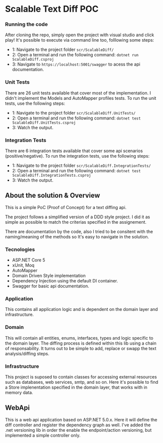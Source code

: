 # Scalable Text Diff POC

### Running the code

After cloning the repo, simply open the project with visual studio and click play!
It's possible to execute via command line too, folllowing some steps:
- 1: Navigate to the project folder ```scr/ScalableDiff/```
- 2: Open a terminal and run the following command: ```dotnet run ScalableDiff.csproj```
- 3: Navigate to ```https://localhost:5001/swagger``` to acess the api documentation.

### Unit Tests

There are 26 unit tests available that cover most of the implementation.
I didn't implement the Models and AutoMapper profiles tests.
To run the unit tests, use the following steps:

- 1: Navigate to the project folder ```scr/ScalableDiff.UnitTests/```
- 2: Open a terminal and run the following command: ```dotnet test ScalableDiff.UnitTests.csproj```
- 3: Watch the output.

### Integration Tests

There are 6 integration tests available that cover some api scenarios (positive/negative).
To run the integration tests, use the following steps:

- 1: Navigate to the project folder ```scr/ScalableDiff.IntegrationTests/```
- 2: Open a terminal and run the following command: ```dotnet test ScalableDiff.IntegrationTests.csproj```
- 3: Watch the output.

## About the solution & Overview

This is a simple PoC (Proof of Concept) for a text diffing api. 

The project follows a simplified version of a DDD style project. 
I did it as simple as possible to match the criterias specified in the assignement.

There are documentation by the code, also I tried to be consitent with the naming/meaning of the methods so It's easy to navigate in the solution.

### Tecnologies
- ASP.NET Core 5
- xUnit, Moq
- AutoMapper
- Domain Driven Style implementation
- Dependency Injection using the default DI container.
- Swagger for basic api documentation.

### Application
This contains all application logic and is dependent on the domain layer and infrastructure.

### Domain
This will contain all entities, enums, interfaces, types and logic specific to the domain layer.
The diffing process is defined within this lib using a chain of responsability. It turns out to be simple to add, replace or swapp the text analysis/diffing steps.

### Infrastructure
This project is suposed to contain classes for accessing external resources such as databases, web services, smtp, and so on. 
Here it's possible to find a Store implenentation specified in the domain layer, that works with in memory data.

## WebApi
This is a web api application based on ASP.NET 5.0.x. Here it will define the diff controller and register the dependency graph as well.
I've added the .net versioning lib in order the enable the endpoint/action versioning, but implemented a simple controller only.
